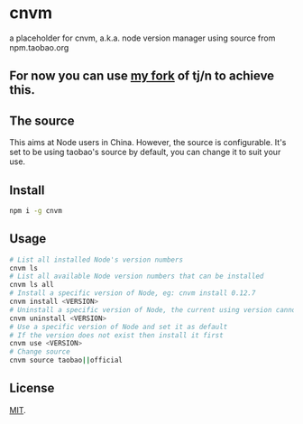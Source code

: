 # cnvm

a placeholder for cnvm, a.k.a. node version manager using source from npm.taobao.org

## For now you can use [my fork](https://github.com/aprilorange/n) of tj/n to achieve this.

## The source

This aims at Node users in China. However, the source is configurable. It's set to be using taobao's source by default, you can change it to suit your use.

## Install

```bash
npm i -g cnvm
```

## Usage

```bash
# List all installed Node's version numbers
cnvm ls 
# List all available Node version numbers that can be installed
cnvm ls all
# Install a specific version of Node, eg: cnvm install 0.12.7
cnvm install <VERSION>
# Uninstall a specific version of Node, the current using version cannot be removed
cnvm uninstall <VERSION>
# Use a specific version of Node and set it as default
# If the version does not exist then install it first
cnvm use <VERSION>
# Change source
cnvm source taobao||official
```

## License

[MIT](/LICENSE).
